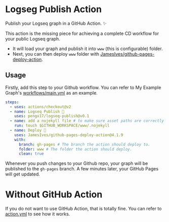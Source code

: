 # Logseg Publish Action

Publish your Logseq graph in a GitHub Action. ✨

This action is the missing piece for achieving a complete CD workflow for your public Logseq graph.

- It will load your graph and publish it into `www` (this is configurable) folder.
- Next, you can then deploy `www` folder with [JamesIves/github-pages-deploy-action](https://github.com/JamesIves/github-pages-deploy-action).

## Usage

Firstly, add this step to your Github workflow. You can refer to My Example Graph's [workflows/main.yml](https://github.com/pengx17/knowledge-garden/blob/main/.github/workflows/main.yml) as an example.

```yml
steps:
  - uses: actions/checkout@v2
  - name: Logseq Publish 🚩
    uses: pengx17/logseq-publish@v0.1
  - name: add a nojekyll file # to make sure asset paths are correctly identified
    run: touch $GITHUB_WORKSPACE/www/.nojekyll
  - name: Deploy 🚀
    uses: JamesIves/github-pages-deploy-action@4.1.9
    with:
      branch: gh-pages # The branch the action should deploy to.
      folder: www # The folder the action should deploy.
      clean: true
```

Whenever you push changes to your Github repo, your graph will be published to the `gh-pages` branch. A few minutes later, your GitHub Pages will get updated.

# Without GitHub Action
If you do not want to use GitHub Action, that is totally fine. You can refer to [action.yml](./action.yml) to see how it works.
